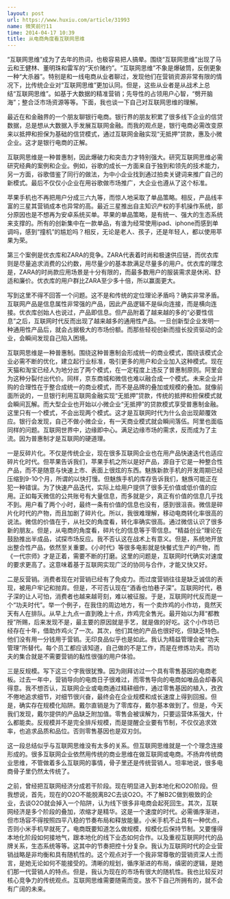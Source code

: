 ```yaml
---
layout: post
url: https://www.huxiu.com/article/31993
name: 微笑前行11
time: 2014-04-17 10:39
title: 从电商角度看互联网思维
---
```

“互联网思维”成为了去年的热词，也极容易把人搞晕。围绕“互联网思维”出现了马云和王健林、董明珠和雷军的“天价赌约”。“互联网思维”不象是爆破筒，反倒更象一种“大杀器”。特别是和一线电商从业者聊过，发现他们在营销资源非常有限的情况下，比传统企业对“互联网思维”更加认同。但是，这些从业者是从战术上总结“互联网思维”。如基于大数据的精准营销；先导性的占领用户心智，“劈开脑海”；整合泛市场资源等等。下面，我也谈一下自己对互联网思维的理解。

最近在和金融界的一个朋友聊银行电商。银行界的朋友积累了很多线下企业的信贷数据，总是想从大数据入手发展互联网金融。而我的观点是，银行电商必需改变原来以抵押和担保为基础的信贷模式，通过互联网金融实现“无抵押”贷款，惠及小微企业。这才是银行电商的正解。

互联网思维是一种普惠制，因此爆破力和突击力才特别强大。研究互联网思维必需研究经典的案例和企业。例如，谷歌的成长一方面来自于独到和领先的技术能力，另一方面，谷歌借鉴了同行的做法，为中小企业找到通过拍卖关键词来推广自己的新模式。最后不仅仅小企业在用谷歌做市场推广，大企业也遵从了这个标准。

苹果手机也不再把用户分成三六九等，而惊人地采取了单品策略。相反，产品线丰富的三星其营销成本也异常的高。最近三星推出自主知识产权的手机操作系统，部分原因也是不想再为安卓系统买单。苹果的单品策略，是有统一、强大的生态系统来支撑的。所有的创新集中在一款单品，有谁为经常使用ipad、iphone而感到单调吗，感到“撞机”的尴尬吗？相反，无论是老人、孩子，还是年轻人，都以使用苹果为荣。

第三个案例是优衣库和ZARA的竞争。ZARA代表着时尚和极速供应链，而优衣库则是尽量追求消费的公约数，用尽量少的基本款满足尽量多的用户。优衣库的理念是，ZARA的时尚款应用场景是十分有限的，而最多数用户的服装需求是休闲、舒适和廉价。优衣库的用户群比ZARA至少多十倍，所以赢面更大。

写到这里不得不回答一个问题。这不是和传统的定位理论矛盾吗？确实非常矛盾。互联网产品是信息属性非常强的产品，因此产品逻辑不是纵向连接，而是横向连接。优衣库创始人也说过，产品即信息。但产品附着了越来越的多的“必要性信息”之后，互联网时代反而出现了越来越多的通用性产品。一旦创新型企业发明一种通用性产品后，就会占据极大的市场份额。而那些轻视创新而擅长投资驱动的企业，会瞬间发现自己陷入困境。

互联网思维是一种普惠制。围绕这种普惠制会形成统一的商业模式，围绕该模式企业必需不断的优化，建立起行业标准，吸引更多的用户和企业加入这种模式。现在天猫和淘宝已经人为地分出了两个模式，在一定程度上违反了普惠制原则。阿里会为这种分裂付出代价。同样，京东商城和微信也难以融合成一个模式。未来企业并购的合理性在于整合成统一的商业模式，而不是品牌的叠加或规模的叠加。就像前面所说的，一旦银行利用互联网金融实现“无抵押”贷款，传统的抵押和担保模式就会瞬间瓦解。而大型企业也开始以小微企业“无抵押”的贷款模式享受普惠制金融。这里只有一个模式，不会出现两个模式。这才是互联网时代为什么会出现颠覆效应。银行会发现，自己不做小微企业，有一天商业模式就会瞬间落伍。阿里也面临同样的问题。互联网世界中，边缘即中心。满足边缘市场的需求，反而成为了主流。因为普惠制才是互联网的硬道理。

一是反碎片化。不仅是传统企业，现在很多互联网企业也在用产品快速迭代也适应碎片化时代。但苹果告诉我们，苹果手机之所以是好产品，源自于它是一种整合性产品，而不是随意与快速上市、表面上很炫的东西。魅族新款手机的开发周期已经压缩到9-10个月，所谓的以快打慢。但魅族手机的库存告诉我们，魅族可能正在犯一种错误。为了快速产品迭代，实际上给用户提供了很多无价值或低价值的应用。正如每天微信的公共账号有大量信息，而多就是少，真正有价值的信息几乎找不到。用户看了两个小时，最终一条有价值的信息也没有，感到很沮丧。微信是碎片化时代的产物，而且加剧了碎片化。所以，我很难理解，移动电商转化率很高的说法。微信的价值在于，从社交的角度看，转化率确实很高。通过微信认识了很多新的朋友。但是，从电商的角度看，碎片化的信息等于零信息。“精益创业”理论在鼓励推出半成品，试探市场反应。我不否认这在战术上有意义。但是，系统地开放出整合性产品，依然至关重要。《小时代》等很多电影就是快餐式生产的产物，而《一代宗师》才是正着，需要不断的打磨。这里的问题是，互联网时代确实对速度的要求更高了。这意味着基于互联网实现广泛的协同与合作，才能又快又好。

二是反营销。消费者现在对营销已经有了免疫力。而过度营销往往是缺乏诚信的表现，被用户牢记和抛弃。但是，不可否认现在“酒香也怕巷子深”。互联网时代，巷子深的让人可怕，消费者也越来越苛刻，难以被征服。于是，互联网时代反而是一个“功夫时代”。举一个例子，在我住的周边地方，有一个卖炸鸡的小作坊，竟然天天有人在排队。从早上九点一直到晚上十点，炸鸡完全售光。最开始以为拜“都教授”所赐，后来发现不是，最主要的原因就是手艺，就是做的好吃。这个小作坊已经存在十年，借助炸鸡火了一次。其次，他们其他的产品也很好吃，但缺乏特色。他们没有用一分钱用于营销。无印良品似乎也是如此。我认为精益管理会被“功夫管理”所替代。每个员工都应该知道，自己做的不是工作，而是在修炼功夫。而功夫的集合就是不需要营销的黏性很强的用户体验。

三是反规模。写下这三个字我很犹豫。因为刚拜访过一个具有零售基因的电商老板。过去一年中，营销导向的电商日子很难过，而零售导向的电商如唯品会却春风得意。我不想否认，互联网企业或电商通过精耕细作，通过零售基因的植入，孜孜不倦地追求细节，对细节很兴奋，最终会在企业规模和成长速度上得到回报。但是，确实存在规模化陷阱。戴尔直销是为了零库存，戴尔基本做到了。但是，今天我们发现，戴尔提供的产品缺乏附加值。零售会被误解为，只要运营体系强大，什么都能卖。反规模并不是完全排斥规模，而是提醒企业要有节制，不仅仅追求效率，也追求品质和品位。否则零售基因也是双刃剑。

这一段总结似乎与互联网思维没有太多的关系。但互联网思维就是一个个理念连接形成的。很多互联网企业依然用传统的商业思维在做互联网或电商。不扬弃传统商业思维，不管做着多么互联网的事情，骨子里还是传统营销人。坦率地说，很多电商骨子里仍然太传统了。

之前，曾经把互联网经济分成若干阶段。现在明显进入到本地化和O2O阶段。但我想说，首先，现在的O2O不能脱离B2C去谈O2O。不了解B2C做到极致的企业，去谈O2O就会掉入一个陷阱，认为线下很多非电商会起死回生。其次，互联网经济是多个阶段的叠加，浓缩才是精华。这是一个速度的时代。必需循序渐进，但市场容不得按照四平八稳的节奏布局和释放能量。小米手机不止具有一种优点，否则小米手机早就死了。电商既要知道怎么做规模，规模化后保持节制。又要懂得本地化阶段如何接地气，跟本地化的线下业态如何合作。以及重视互联网时代的品牌关系，生态系统等等。这其中的节奏把控十分复杂。我认为互联网时代的企业营销战略是非均衡和具有随机性的。这个观点对于一个我非常尊敬的营销资深人士而言，是她无论如何不能接受的。清晰的规划，循序渐进的布局，缜密的逻辑，是她们那一代营销人的特点。但是，我认为现在的市场有很大的随机性。我也比较反对核心竞争力的传统观点。互联网思维需要随需而变。放不下自己所拥有的，就不会有广阔的未来。

